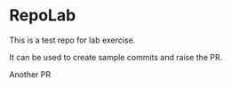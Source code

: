 # RepoLab

This is a test repo for lab exercise. 

It can be used to create sample commits and raise the PR.

Another PR
